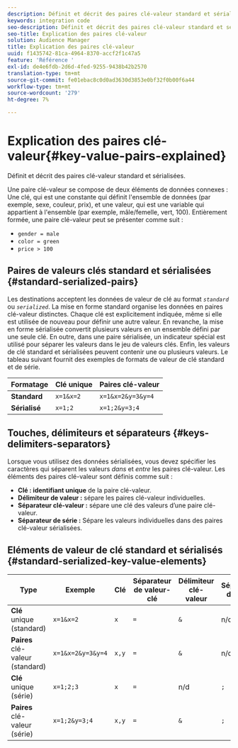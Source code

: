 ```yaml
---
description: Définit et décrit des paires clé-valeur standard et sérialisées.
keywords: integration code
seo-description: Définit et décrit des paires clé-valeur standard et sérialisées.
seo-title: Explication des paires clé-valeur
solution: Audience Manager
title: Explication des paires clé-valeur
uuid: f1435742-81ca-4964-8370-accf2f1c47a5
feature: 'Référence '
exl-id: de4e6fdb-2d6d-4fed-9255-9438b42b2570
translation-type: tm+mt
source-git-commit: fe01ebac8c0d0ad3630d3853e0bf32f0b00f6a44
workflow-type: tm+mt
source-wordcount: '279'
ht-degree: 7%

---
```


# Explication des paires clé-valeur{#key-value-pairs-explained}

Définit et décrit des paires clé-valeur standard et sérialisées.

<!-- 

c_key_value_explained.xml

 -->

Une paire clé-valeur se compose de deux éléments de données connexes : Une clé, qui est une constante qui définit l&#39;ensemble de données (par exemple, sexe, couleur, prix), et une valeur, qui est une variable qui appartient à l&#39;ensemble (par exemple, mâle/femelle, vert, 100). Entièrement formée, une paire clé-valeur peut se présenter comme suit :

* `gender = male`
* `color = green`
* `price > 100`

## Paires de valeurs clés standard et sérialisées {#standard-serialized-pairs}

Les destinations acceptent les données de valeur de clé au format *`standard`* ou *`serialized`*. La mise en forme standard organise les données en paires clé-valeur distinctes. Chaque clé est explicitement indiquée, même si elle est utilisée de nouveau pour définir une autre valeur. En revanche, la mise en forme sérialisée convertit plusieurs valeurs en un ensemble défini par une seule clé. En outre, dans une paire sérialisée, un indicateur spécial est utilisé pour séparer les valeurs dans le jeu de valeurs clés. Enfin, les valeurs de clé standard et sérialisées peuvent contenir une ou plusieurs valeurs. Le tableau suivant fournit des exemples de formats de valeur de clé standard et de série.

| Formatage | Clé unique | Paires clé-valeur |
|---|---|---|
| **Standard** | `x=1&x=2` | `x=1&x=2&y=3&y=4` |
| **Sérialisé** | `x=1;2` | `x=1;2&y=3;4` |



## Touches, délimiteurs et séparateurs {#keys-delimiters-separators}

Lorsque vous utilisez des données sérialisées, vous devez spécifier les caractères qui séparent les valeurs *dans* et *entre* les paires clé-valeur. Les éléments des paires clé-valeur sont définis comme suit :

* **Clé : identifiant unique** de la paire clé-valeur.
* **Délimiteur de valeur :** sépare les paires clé-valeur individuelles.
* **Séparateur clé-valeur :** sépare une clé des valeurs d’une paire clé-valeur.
* **Séparateur de série :** Sépare les valeurs individuelles dans des paires clé-valeur sérialisées.

## Eléments de valeur de clé standard et sérialisés {#standard-serialized-key-value-elements}


| Type | Exemple | Clé | Séparateur de valeur-clé | Délimiteur clé-valeur | Séparateur de série |
---------|----------|---------|---------|----------|---------
| **Clé**  unique (standard) | `x=1&x=2` | `x` | `=` | `&` | n/d |
| **Paires**  clé-valeur (standard) | `x=1&x=2&y=3&y=4` | `x,y` | `=` | `&` | n/d |
| **Clé**  unique (série) | `x=1;2;3` | `x` | `=` | n/d | `;` |
| **Paires**  clé-valeur (série) | `x=1;2&y=3;4` | `x,y` | `=` | `&` | `;` |
